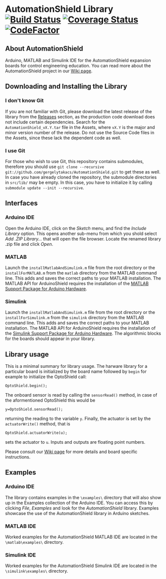 # AutomationShield Library [![Build Status](https://travis-ci.org/gergelytakacs/AutomationShield.svg?branch=master)](https://travis-ci.org/gergelytakacs/AutomationShield) [![Coverage Status](https://coveralls.io/repos/github/gergelytakacs/AutomationShield/badge.svg?branch=master)](https://coveralls.io/github/gergelytakacs/AutomationShield?branch=master) [![CodeFactor](https://www.codefactor.io/repository/github/gergelytakacs/automationshield/badge)](https://www.codefactor.io/repository/github/gergelytakacs/automationshield)

## About AutomationShield

Arduino, MATLAB and Simulink IDE for the AutomationShield expansion boards for control engineering education. You can read more about the AutomationShield project in our [Wiki page](https://github.com/gergelytakacs/AutomationShield/wiki).

## Downloading and Installing the Library

### I don't know Git
If you are not familiar with Git, please download the latest release of the library from the [Releases](https://github.com/gergelytakacs/AutomationShield/releases) section, as the production code download does not include certain dependencies. Search for the `AutomationShield_vX.Y.tar` file in the Assets, where `vX.Y` is the major and minor version number of the release. Do not use the Source Code files in the Assets, since these lack the dependent code as well.

### I use Git
For those who wish to use Git, this repository contains submodules, therefore you should use `git clone --recursive git://github.com/gergelytakacs/AutomationShield.git` to get these as well. In case you have already cloned the repository, the submodule directories in `src/lib/` may be empty. In this case, you have to initialize it by calling `submodule update --init --recursive`.

## Interfaces

### Arduino IDE

Open the Arduino IDE, click on the *Sketch* menu, and find the *Include Library* option. This opens another sub-menu from which you shold select *Add .ZIP Library...* that will open the file browser. Locate the renamed library .zip file and click *Open*.

### MATLAB

Launch the `installMatlabAndSimulink.m` file from the root directory or the `installForMATLAB.m` from the `matlab` directory from the MATLAB command line. This adds and saves the correct paths to your MATLAB installation. The MATLAB API for ArduinoShield requires the installation of the  [MATLAB Support Package for Arduino Hardware](https://www.mathworks.com/hardware-support/arduino-matlab.html).


### Simulink
Launch the `installMatlabAndSimulink.m` file from the root directory or the `installForSimulink.m` from the `simulink` directory from the MATLAB command line. This adds and saves the correct paths to your MATLAB installation. The MATLAB API for ArduinoShield requires the installation of the  [Simulink Support Package for Arduino Hardware](https://www.mathworks.com/hardware-support/arduino-simulink.html). The algorithmic blocks for the boards should appear in your library.


## Library usage

This is a minimal summary for library usage. The harware library for a particular board is initialized by the board name followed by `begin` for example to initialize the OptoShield call:
```
OptoShield.begin();
```
The onboard sensor is read by calling the `sensorRead()` method, in case of the aformentioned OptoShield this would be 
```
y=OptoShield.sensorRead();
```
returning the reading to the variable `y`. Finally, the actuator is set by the `actuatorWrite()` method, that is 
```
OptoShield.actuatorWrite(u);
```
sets the actuator to `u`. Inputs and outputs are floating point numbers.

Please consult our [Wiki page](https://github.com/gergelytakacs/AutomationShield/wiki) for more details and board specific instructions.

## Examples

### Arduino IDE

The library contains examples in the `\examples\` directory that will also show up in the Examples collection of the Arduino IDE. You can access this by clicking *File*, *Examples* and look for the *AutomationShield* library. Examples showcase the use of the AutomationShield library in Arduino sketches.

### MATLAB IDE

Worked examples for the AutomationShield MATLAB IDE are located in the `\matlab\examples\` directory.

### Simulink IDE

Worked examples for the AutomationShield Simulink IDE are located in the `\simulink\examples\` directory.

